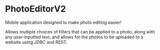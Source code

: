 # PhotoEditorV2

Mobile application designed to make photo editing easier! 

Allows multiple choices of filters that can be applied to a photo, along with any user-inputted text, and allows for the photos to be uploaded to a website using JDBC and REST.
